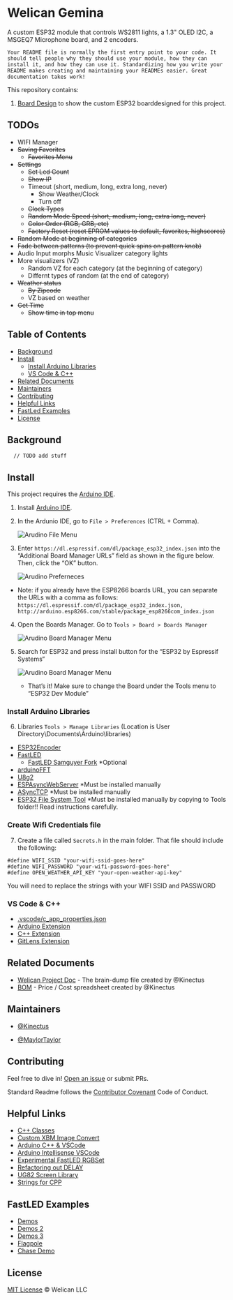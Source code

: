 # Welican Gemina

A custom ESP32 module that controls WS2811 lights, a 1.3" OLED I2C, a MSGEQ7 Microphone board, and 2 encoders.

```
Your README file is normally the first entry point to your code. It should tell people why they should use your module, how they can install it, and how they can use it. Standardizing how you write your README makes creating and maintaining your READMEs easier. Great documentation takes work!
```

This repository contains:

1. [Board Design](BOARD_DESIGN.md) to show the custom ESP32 boarddesigned for this project.

## TODOs

- WIFI Manager
- ~~Saving Favorites~~
  - ~~Favorites Menu~~
- ~~Settings~~
  - ~~Set Led Count~~
  - ~~Show IP~~
  - Timeout (short, medium, long, extra long, never)
    - Show Weather/Clock
    - Turn off
  - ~~Clock Types~~
  - ~~Random Mode Speed (short, medium, long, extra long, never)~~
  - ~~Color Order (RGB, GRB, etc)~~
  - ~~Factory Reset (reset EPROM values to default, favorites, highscores)~~
- ~~Random Mode at beginning of categories~~
- ~~Fade between patterns (to prevent quick spins on pattern knob)~~
- Audio Input morphs Music Visualizer category lights
- More visualizers (VZ)
  - Random VZ for each category (at the beginning of category)
  - Differnt types of random (at the end of category)
- ~~Weather status~~
  - ~~By Zipcode~~
  - VZ based on weather
- ~~Get Time~~
  - ~~Show time in top menu~~


## Table of Contents

- [Background](#background)
- [Install](#install)
  - [Install Arduino Libraries](#install-arduino-libraries)
  - [VS Code & C++](#vs-code-&-c++)
- [Related Documents](#related-documents)
- [Maintainers](#maintainers)
- [Contributing](#contributing)
- [Helpful Links](#helpful-links)
- [FastLed Examples](#fastled-examples)
- [License](#license)

## Background
```
  // TODO add stuff
```
## Install

This project requires the [Arduino IDE](https://www.arduino.cc/en/Main/Software).

1. Install [Arduino IDE](https://www.arduino.cc/en/Main/Software).
2. In the Ardunio IDE, go to `File > Preferences` (CTRL + Comma).
    
    ![Arudino File Menu](/images/docs/Arduino_File_Menu.png)

3. Enter `https://dl.espressif.com/dl/package_esp32_index.json` into the “Additional Board Manager URLs” field as shown in the figure below. Then, click the “OK” button.

    ![Arudino Preferneces](/images/docs/Arduino_Preferences.png)

  - Note: if you already have the ESP8266 boards URL, you can separate the URLs with a comma as follows:
  `https://dl.espressif.com/dl/package_esp32_index.json, http://arduino.esp8266.com/stable/package_esp8266com_index.json`

4. Open the Boards Manager. Go to `Tools > Board > Boards Manager`

    ![Arudino Board Manager Menu](/images/docs/Arduino_Board_Manager_Menu.png)

5. Search for ESP32 and press install button for the “ESP32 by Espressif Systems“

    ![Arudino Board Manager Menu](/images/docs/Arduino_Board_Manager_esp32.png)

    - That’s it! Make sure to change the Board under the Tools menu to “ESP32 Dev Module”

### Install Arduino Libraries

6. Libraries `Tools > Manage Libraries` (Location is User Directory\Documents\Arduino\libraries)
  - [ESP32Encoder](https://github.com/madhephaestus/ESP32Encoder)
  - [FastLED](https://github.com/FastLED/FastLED/wiki)
    - [FastLED Samguyer Fork](https://github.com/samguyer/FastLED) *Optional
  - [arduinoFFT](https://github.com/kosme/arduinoFFT)
  - [U8g2](https://github.com/olikraus/u8g2/wiki/u8g2reference)
  - [ESPAsyncWebServer](https://github.com/me-no-dev/ESPAsyncWebServer) *Must be installed manually
  - [ASyncTCP](https://github.com/me-no-dev/AsyncTCP) *Must be installed manually
  - [ESP32 File System Tool](https://github.com/me-no-dev/arduino-esp32fs-plugin) *Must be installed manually by copying to Tools folder!! Read instructions carefully.
  
### Create Wifi Credentials file

7. Create a file called `Secrets.h` in the main folder.
That file should include the following:
```
#define WIFI_SSID "your-wifi-ssid-goes-here"
#define WIFI_PASSWORD "your-wifi-password-goes-here"
#define OPEN_WEATHER_API_KEY "your-open-weather-api-key"
```

You will need to replace the strings with your WIFI SSID and PASSWORD

### VS Code & C++
  - [.vscode/c_app_properties.json](https://code.visualstudio.com/docs/cpp/customize-default-settings-cpp)
  - [Arduino Extension](https://marketplace.visualstudio.com/items?itemName=vsciot-vscode.vscode-arduino)
  - [C++ Extension](https://marketplace.visualstudio.com/items?itemName=ms-vscode.cpptools)
  - [GitLens Extension](https://marketplace.visualstudio.com/items?itemName=eamodio.gitlens)

## Related Documents

- [Welican Project Doc](https://docs.google.com/document/d/e/2PACX-1vS1qt4seWkiZLkJHX4LD_V3VYEt1su2fU610a7UOJ1a_LkRgppqzjMMRaHVzRj_jQmDRsJIRdGVeDGK/pub) - The brain-dump file created by @Kinectus
- [BOM](https://docs.google.com/spreadsheets/d/1Lj1XwBXrHm5YGtD2jA4sHXP_yh42TAKp-GVNhS_lHCg/edit?usp=sharing) - Price / Cost spreadsheet created by @Kinectus

## Maintainers

  - [@Kinectus](https://github.com/Kineticus/)

  - [@MaylorTaylor](https://github.com/MaylorTaylor/)

## Contributing

Feel free to dive in! [Open an issue](https://github.com/Kineticus/Welican_Gemina/issues/new) or submit PRs.

Standard Readme follows the [Contributor Covenant](http://contributor-covenant.org/version/1/3/0/) Code of Conduct.

## Helpful Links

  - [C++ Classes](https://www.stroustrup.com/C++11FAQ.html#member-init)
  - [Custom XBM Image Convert](https://www.online-utility.org/image/convert/to/XBM)
  - [Arduino C++ & VSCode](https://learn.sparkfun.com/tutorials/efficient-arduino-programming-with-arduino-cli-and-visual-studio-code/all)
  - [Arduino Intellisense VSCode](https://cuneyt.aliustaoglu.biz/en/enabling-arduino-intellisense-with-visual-studio-code/)
  - [Experimental FastLED RGBSet](https://github.com/FastLED/FastLED/wiki/RGBSet-Reference)
  - [Refactoring out DELAY](https://forum.arduino.cc/index.php?topic=537644.0)
  - [UG82 Screen Library](https://github.com/olikraus/u8g2)
  - [Strings for CPP](https://cpp4arduino.com/2018/11/21/eight-tips-to-use-the-string-class-efficiently.html)

## FastLED Examples

  - [Demos](https://github.com/atuline/FastLED-Demos)
  - [Demos 2](https://github.com/marmilicious/FastLED_examples)
  - [Demos 3](https://www.tweaking4all.com/hardware/arduino/adruino-led-strip-effects/)
  - [Flagpole](https://github.com/chemdoc77/CD77_FastLED_Projects/tree/master/CD77_Flagpole_Project)
  - [Chase Demo](https://github.com/chemdoc77/CD77_FastLED/tree/master/CD77_Chase_Demo)

## License

[MIT License](/LICENSE.md) © Welican LLC
